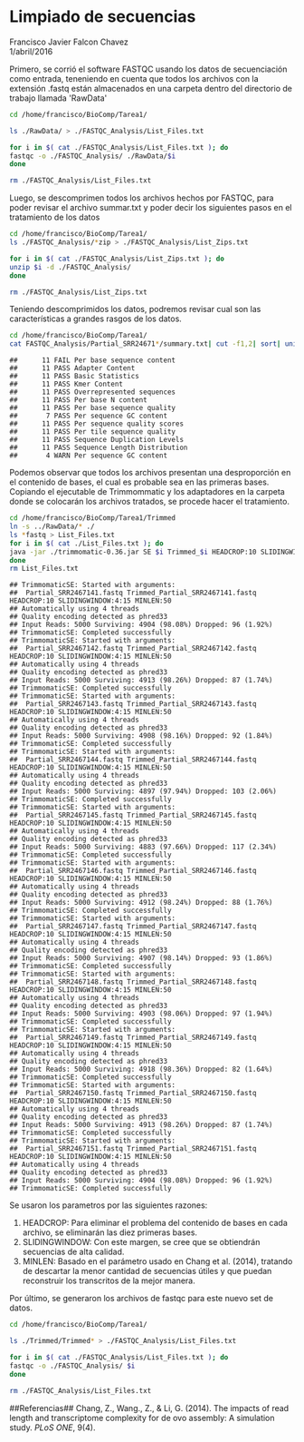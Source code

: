 # Limpiado de secuencias
Francisco Javier Falcon Chavez  
1/abril/2016  


Primero, se corrió el software FASTQC usando los datos de secuenciación como entrada, teneniendo en cuenta que todos los archivos con la extensión .fastq están almacenados en una carpeta dentro del directorio de trabajo llamada 'RawData'


```bash
cd /home/francisco/BioComp/Tarea1/

ls ./RawData/ > ./FASTQC_Analysis/List_Files.txt

for i in $( cat ./FASTQC_Analysis/List_Files.txt ); do
fastqc -o ./FASTQC_Analysis/ ./RawData/$i
done

rm ./FASTQC_Analysis/List_Files.txt
```
Luego, se descomprimen todos los archivos hechos por FASTQC, para poder revisar el archivo summar.txt y poder decir los siguientes pasos en el tratamiento de los datos


```bash
cd /home/francisco/BioComp/Tarea1/
ls ./FASTQC_Analysis/*zip > ./FASTQC_Analysis/List_Zips.txt

for i in $( cat ./FASTQC_Analysis/List_Zips.txt ); do
unzip $i -d ./FASTQC_Analysis/
done

rm ./FASTQC_Analysis/List_Zips.txt
```
 Teniendo descomprimidos los datos, podremos revisar cual son las características a grandes rasgos de los datos.
 
 

```bash
cd /home/francisco/BioComp/Tarea1/
cat FASTQC_Analysis/Partial_SRR24671*/summary.txt| cut -f1,2| sort| uniq -c
```

```
##      11 FAIL	Per base sequence content
##      11 PASS	Adapter Content
##      11 PASS	Basic Statistics
##      11 PASS	Kmer Content
##      11 PASS	Overrepresented sequences
##      11 PASS	Per base N content
##      11 PASS	Per base sequence quality
##       7 PASS	Per sequence GC content
##      11 PASS	Per sequence quality scores
##      11 PASS	Per tile sequence quality
##      11 PASS	Sequence Duplication Levels
##      11 PASS	Sequence Length Distribution
##       4 WARN	Per sequence GC content
```

Podemos observar que todos los archivos presentan una desproporción en el contenido de bases, el cual es probable sea en las primeras bases. Copiando el ejecutable de Trimmommatic y los adaptadores en la carpeta donde se colocarán los archivos tratados, se procede hacer el tratamiento.


```bash
cd /home/francisco/BioComp/Tarea1/Trimmed
ln -s ../RawData/* ./
ls *fastq > List_Files.txt
for i in $( cat ./List_Files.txt ); do
java -jar ./trimmomatic-0.36.jar SE $i Trimmed_$i HEADCROP:10 SLIDINGWINDOW:4:15 MINLEN:50
done
rm List_Files.txt
```

```
## TrimmomaticSE: Started with arguments:
##  Partial_SRR2467141.fastq Trimmed_Partial_SRR2467141.fastq HEADCROP:10 SLIDINGWINDOW:4:15 MINLEN:50
## Automatically using 4 threads
## Quality encoding detected as phred33
## Input Reads: 5000 Surviving: 4904 (98.08%) Dropped: 96 (1.92%)
## TrimmomaticSE: Completed successfully
## TrimmomaticSE: Started with arguments:
##  Partial_SRR2467142.fastq Trimmed_Partial_SRR2467142.fastq HEADCROP:10 SLIDINGWINDOW:4:15 MINLEN:50
## Automatically using 4 threads
## Quality encoding detected as phred33
## Input Reads: 5000 Surviving: 4913 (98.26%) Dropped: 87 (1.74%)
## TrimmomaticSE: Completed successfully
## TrimmomaticSE: Started with arguments:
##  Partial_SRR2467143.fastq Trimmed_Partial_SRR2467143.fastq HEADCROP:10 SLIDINGWINDOW:4:15 MINLEN:50
## Automatically using 4 threads
## Quality encoding detected as phred33
## Input Reads: 5000 Surviving: 4908 (98.16%) Dropped: 92 (1.84%)
## TrimmomaticSE: Completed successfully
## TrimmomaticSE: Started with arguments:
##  Partial_SRR2467144.fastq Trimmed_Partial_SRR2467144.fastq HEADCROP:10 SLIDINGWINDOW:4:15 MINLEN:50
## Automatically using 4 threads
## Quality encoding detected as phred33
## Input Reads: 5000 Surviving: 4897 (97.94%) Dropped: 103 (2.06%)
## TrimmomaticSE: Completed successfully
## TrimmomaticSE: Started with arguments:
##  Partial_SRR2467145.fastq Trimmed_Partial_SRR2467145.fastq HEADCROP:10 SLIDINGWINDOW:4:15 MINLEN:50
## Automatically using 4 threads
## Quality encoding detected as phred33
## Input Reads: 5000 Surviving: 4883 (97.66%) Dropped: 117 (2.34%)
## TrimmomaticSE: Completed successfully
## TrimmomaticSE: Started with arguments:
##  Partial_SRR2467146.fastq Trimmed_Partial_SRR2467146.fastq HEADCROP:10 SLIDINGWINDOW:4:15 MINLEN:50
## Automatically using 4 threads
## Quality encoding detected as phred33
## Input Reads: 5000 Surviving: 4912 (98.24%) Dropped: 88 (1.76%)
## TrimmomaticSE: Completed successfully
## TrimmomaticSE: Started with arguments:
##  Partial_SRR2467147.fastq Trimmed_Partial_SRR2467147.fastq HEADCROP:10 SLIDINGWINDOW:4:15 MINLEN:50
## Automatically using 4 threads
## Quality encoding detected as phred33
## Input Reads: 5000 Surviving: 4907 (98.14%) Dropped: 93 (1.86%)
## TrimmomaticSE: Completed successfully
## TrimmomaticSE: Started with arguments:
##  Partial_SRR2467148.fastq Trimmed_Partial_SRR2467148.fastq HEADCROP:10 SLIDINGWINDOW:4:15 MINLEN:50
## Automatically using 4 threads
## Quality encoding detected as phred33
## Input Reads: 5000 Surviving: 4903 (98.06%) Dropped: 97 (1.94%)
## TrimmomaticSE: Completed successfully
## TrimmomaticSE: Started with arguments:
##  Partial_SRR2467149.fastq Trimmed_Partial_SRR2467149.fastq HEADCROP:10 SLIDINGWINDOW:4:15 MINLEN:50
## Automatically using 4 threads
## Quality encoding detected as phred33
## Input Reads: 5000 Surviving: 4918 (98.36%) Dropped: 82 (1.64%)
## TrimmomaticSE: Completed successfully
## TrimmomaticSE: Started with arguments:
##  Partial_SRR2467150.fastq Trimmed_Partial_SRR2467150.fastq HEADCROP:10 SLIDINGWINDOW:4:15 MINLEN:50
## Automatically using 4 threads
## Quality encoding detected as phred33
## Input Reads: 5000 Surviving: 4913 (98.26%) Dropped: 87 (1.74%)
## TrimmomaticSE: Completed successfully
## TrimmomaticSE: Started with arguments:
##  Partial_SRR2467151.fastq Trimmed_Partial_SRR2467151.fastq HEADCROP:10 SLIDINGWINDOW:4:15 MINLEN:50
## Automatically using 4 threads
## Quality encoding detected as phred33
## Input Reads: 5000 Surviving: 4904 (98.08%) Dropped: 96 (1.92%)
## TrimmomaticSE: Completed successfully
```
Se usaron los parametros por las siguientes razones:  
1. HEADCROP: Para eliminar el problema del contenido de bases en cada archivo, se eliminarán las diez primeras bases.  
2. SLIDINGWINDOW: Con este margen, se cree que se obtiendrán secuencias de alta calidad.  
3. MINLEN: Basado en el parámetro usado en Chang et al. (2014), tratando de descartar la menor cantidad de secuencias útiles y que puedan reconstruir los transcritos de la mejor manera.  

Por último, se generaron los archivos de fastqc para este nuevo set de datos.


```bash
cd /home/francisco/BioComp/Tarea1/

ls ./Trimmed/Trimmed* > ./FASTQC_Analysis/List_Files.txt

for i in $( cat ./FASTQC_Analysis/List_Files.txt ); do
fastqc -o ./FASTQC_Analysis/ $i
done

rm ./FASTQC_Analysis/List_Files.txt
```

##Referencias##
Chang, Z., Wang., Z., & Li, G. (2014). The impacts of read length and transcriptome complexity for de ovo assembly: A simulation study. *PLoS ONE*, 9(4).
